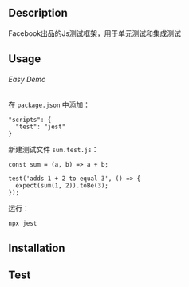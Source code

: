 ## Description

Facebook出品的Js测试框架，用于单元测试和集成测试

## Usage

###### Easy Demo

在 `package.json` 中添加：

```
"scripts": {
  "test": "jest"
}
```

新建测试文件 `sum.test.js`：

```
const sum = (a, b) => a + b;

test('adds 1 + 2 to equal 3', () => {
  expect(sum(1, 2)).toBe(3);
});
```

运行：

```
npx jest
```

## Installation

## Test

